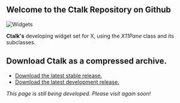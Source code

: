 ## Welcome to the Ctalk Repository on Github

![Widgets](https://sourceforge.net/p/ctalk/screenshot/filedialog_screenshot_800x600.jpg)

**Ctalk's** developing widget set for X, using the *X11Pane* class and its subclasses.

## Download Ctalk as a compressed archive.
- [Download the latest stable release.](https://github.com/ctalk/ctalk/archive/release.zip)
- [Download the latest development release.](https://github.com/ctalk/ctalk/archive/release.zip)

*This page is still being developed. Please visit again soon!*
